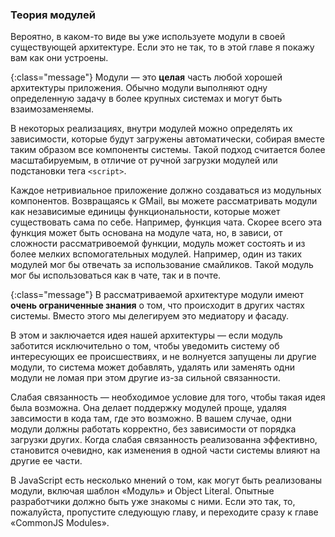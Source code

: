### Теория модулей

Вероятно, в каком-то виде вы уже используете модули в своей существующей
архитектуре. Если это не так, то в этой главе я покажу вам как они устроены.

{:class="message"}
Модули — это **целая** часть любой хорошей архитектуры приложения. Обычно
модули выполняют одну определенную задачу в более крупных системах и могут быть
взаимозаменяемы.

В некоторых реализациях, внутри модулей можно определять их зависимости, которые
будут загружены автоматически, собирая вместе таким образом все компоненты
системы. Такой подход считается более масштабируемым, в отличие от ручной
загрузки модулей или подстановки тега `<script>`.

Каждое нетривиальное приложение должно создаваться из модульных компонентов.
Возвращаясь к GMail, вы можете рассматривать модули как независимые единицы
функциональности, которые может существовать сама по себе. Например, 
функция чата. Скорее всего эта функция может быть основана на модуле чата, но,
в зависи, от сложности рассматривоемой функции, модуль может состоять и из более
мелких вспомогательных модулей. Например, один из таких модулей мог бы отвечать
за использование смайликов. Такой модуль мог бы использоваться как в чате, так и
в почте.

{:class="message"}
В рассматриваемой архитектуре модули имеют **очень ограниченные знания**
о том, что происходит в других частях системы. Вместо этого мы делегируем это
медиатору и фасаду.

В этом и заключается идея нашей архитектуры — если модуль заботится исключительно
о том, чтобы уведомить систему об интересующих ее происшествиях, и не волнуется
запущены ли другие модули, то система может добавлять, удалять или заменять одни
модули не ломая при этом другие из-за сильной связанности.

Слабая связанность — необходимое условие для того, чтобы такая идея была возможна.
Она делает поддержку модулей проще, удаляя завсимости в кода там, где это
возможно. В вашем случае, одни модули должны работать корректно, без зависимости
от порядка загрузки других. Когда слабая связанность реализованна эффективно,
становится очевидно, как изменения в одной части системы влияют на другие ее части.

В JavaScript есть несколько мнений о том, как могут быть реализованы модули,
включая шаблон «Модуль» и Object Literal. Опытные разработчики должно быть уже
знакомы с ними. Если это так, то, пожалуйста, пропустите следующую главу, и 
переходите сразу к главе «CommonJS Modules».
